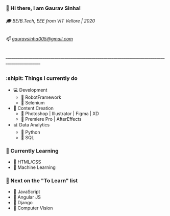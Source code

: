 ### 👋 Hi there, I am Gaurav Sinha!
###### :mortar_board: BE/B.Tech, EEE from VIT Vellore | 2020
###### 📫 gauravsinha005@gmail.com

###### _______________________________________________________________________________________________

### :shipit: Things I currently do
- :computer: Development
  - :small_red_triangle: RobotFramework
  - :small_red_triangle: Selenium
- :art: Content Creation
  - :small_red_triangle: Photoshop | Illustrator | Figma | XD
  - :small_red_triangle: Premiere Pro | AfterEffects
- :bar_chart: Data Analytics
  - :small_red_triangle: Python
  - :small_red_triangle: SQL


### :microscope: Currently Learning
- :small_blue_diamond: HTML/CSS
- :small_blue_diamond: Machine Learning


### :bookmark_tabs: Next on the "To Learn" list
- :small_orange_diamond: JavaScript
- :small_orange_diamond: Angular JS
- :small_orange_diamond: Django
- :small_orange_diamond: Computer Vision
